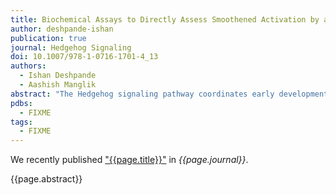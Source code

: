 ```yaml
---
title: Biochemical Assays to Directly Assess Smoothened Activation by a Conformationally Sensitive Nanobody
author: deshpande-ishan
publication: true
journal: Hedgehog Signaling
doi: 10.1007/978-1-0716-1701-4_13
authors:
  - Ishan Deshpande
  - Aashish Manglik
abstract: "The Hedgehog signaling pathway coordinates early development and is important in various cancers. Classic approaches to test pathway activation rely on transcriptional readouts or ciliary accumulation of specific pathway components. Although these assays have laid the foundation for studying Hedgehog pathway activation, they integrate the complex molecular actions of the transporter Patched and the seven transmembrane protein Smoothened. Though it is clear that cellular sterols are critical for pathway activity, direct dissection of which sterols drive Smoothened activity is precluded by the complex biosynthetic pathways responsible for cellular sterols. Here we describe a direct method of measuring Smoothened activity in vitro. This assay measures the binding of Smoothened to NbSmo8, a single-domain antibody that is selective for the active-state of Smoothened. Binding of purified Smoothened, reconstituted with specific sterols, to fluorescently labeled NbSmo8 can be rapidly evaluated using a fluorescence-detection size-exclusion chromatography assay. This approach enables a reductionist approach to precisely interrogate the regulatory activities of cellular lipids and sterols during Hedgehog signaling."
pdbs:
  - FIXME
tags:
  - FIXME
---
```


We recently published ["{{page.title}}"](https://doi.org/{{page.doi}}) in *{{page.journal}}*.

{{page.abstract}}
